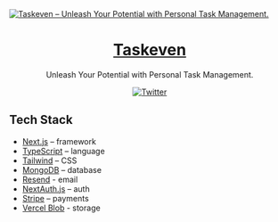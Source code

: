 <a href="https://taskeven.com">
  <img alt="Taskeven – Unleash Your Potential with Personal Task Management." src="https://www.taskeven.com/_next/image/?url=%2Fassets%2Fthumbnail.png&w=3840&q=75">
  <h1 align="center">Taskeven</h1>
</a>

<p align="center">
  Unleash Your Potential with Personal Task Management.
</p>

<p align="center">
  <a href="https://twitter.com/_taskeven_">
    <img src="https://img.shields.io/twitter/follow/_taskeven?style=flat&label=%40_taskeven&logo=twitter&color=0bf" alt="Twitter" />
  </a>
</p>

## Tech Stack

- [Next.js](https://nextjs.org/) – framework
- [TypeScript](https://www.typescriptlang.org/) – language
- [Tailwind](https://tailwindcss.com/) – CSS
- [MongoDB](https://mongodb.com/) – database
- [Resend](https://resend.com/) - email
- [NextAuth.js](https://next-auth.js.org/) – auth
- [Stripe](https://stripe.com/) – payments
- [Vercel Blob](https://vercel.com/) - storage

